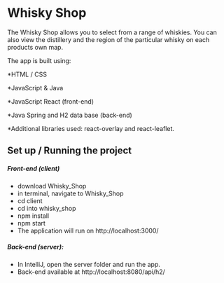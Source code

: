 # Whisky Shop
The Whisky Shop allows you to select from a range of whiskies. You can also view the distillery and the region of the particular whisky
on each products own map.

The app is built using:

*HTML / CSS

*JavaScript & Java

*JavaScript React (front-end)

*Java Spring and H2 data base (back-end)

*Additional libraries used: react-overlay and react-leaflet.


## Set up / Running the project
##### Front-end (client)
* download Whisky_Shop
* in terminal, navigate to Whisky_Shop
* cd client
* cd into whisky_shop
* npm install
* npm start
* The application will run on http://localhost:3000/

##### Back-end (server):
* In IntelliJ, open the server folder and run the app.
* Back-end available at http://localhost:8080/api/h2/
